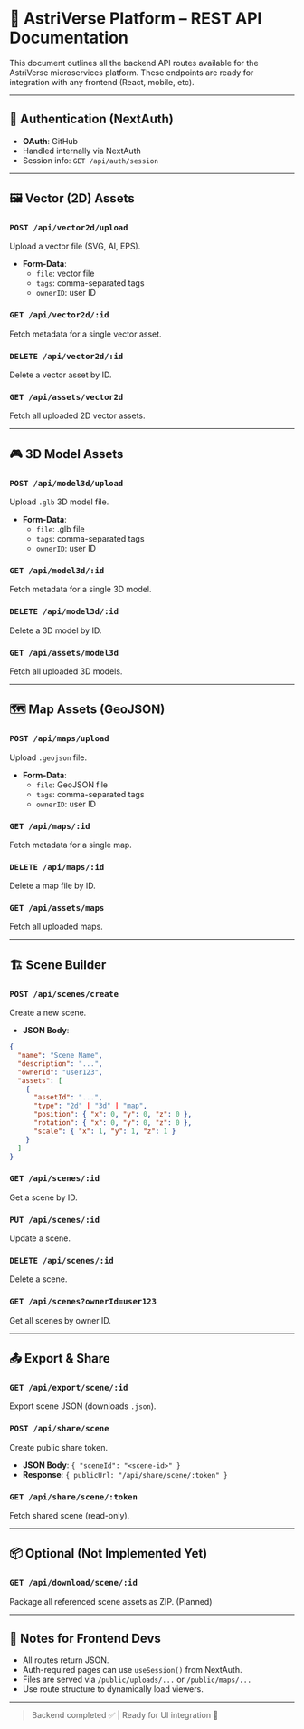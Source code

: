 # 🚀 AstriVerse Platform – REST API Documentation

This document outlines all the backend API routes available for the AstriVerse microservices platform. These endpoints are ready for integration with any frontend (React, mobile, etc).

---

## 🔐 Authentication (NextAuth)
- **OAuth**: GitHub
- Handled internally via NextAuth
- Session info: `GET /api/auth/session`

---

## 🖼 Vector (2D) Assets

### `POST /api/vector2d/upload`
Upload a vector file (SVG, AI, EPS).
- **Form-Data**:
  - `file`: vector file
  - `tags`: comma-separated tags
  - `ownerID`: user ID

### `GET /api/vector2d/:id`
Fetch metadata for a single vector asset.

### `DELETE /api/vector2d/:id`
Delete a vector asset by ID.

### `GET /api/assets/vector2d`
Fetch all uploaded 2D vector assets.

---

## 🎮 3D Model Assets

### `POST /api/model3d/upload`
Upload `.glb` 3D model file.
- **Form-Data**:
  - `file`: .glb file
  - `tags`: comma-separated tags
  - `ownerID`: user ID

### `GET /api/model3d/:id`
Fetch metadata for a single 3D model.

### `DELETE /api/model3d/:id`
Delete a 3D model by ID.

### `GET /api/assets/model3d`
Fetch all uploaded 3D models.

---

## 🗺 Map Assets (GeoJSON)

### `POST /api/maps/upload`
Upload `.geojson` file.
- **Form-Data**:
  - `file`: GeoJSON file
  - `tags`: comma-separated tags
  - `ownerID`: user ID

### `GET /api/maps/:id`
Fetch metadata for a single map.

### `DELETE /api/maps/:id`
Delete a map file by ID.

### `GET /api/assets/maps`
Fetch all uploaded maps.

---

## 🏗 Scene Builder

### `POST /api/scenes/create`
Create a new scene.
- **JSON Body**:
```json
{
  "name": "Scene Name",
  "description": "...",
  "ownerId": "user123",
  "assets": [
    {
      "assetId": "...",
      "type": "2d" | "3d" | "map",
      "position": { "x": 0, "y": 0, "z": 0 },
      "rotation": { "x": 0, "y": 0, "z": 0 },
      "scale": { "x": 1, "y": 1, "z": 1 }
    }
  ]
}
```

### `GET /api/scenes/:id`
Get a scene by ID.

### `PUT /api/scenes/:id`
Update a scene.

### `DELETE /api/scenes/:id`
Delete a scene.

### `GET /api/scenes?ownerId=user123`
Get all scenes by owner ID.

---

## 📤 Export & Share

### `GET /api/export/scene/:id`
Export scene JSON (downloads `.json`).

### `POST /api/share/scene`
Create public share token.
- **JSON Body**: `{ "sceneId": "<scene-id>" }`
- **Response**: `{ publicUrl: "/api/share/scene/:token" }`

### `GET /api/share/scene/:token`
Fetch shared scene (read-only).

---

## 📦 Optional (Not Implemented Yet)

### `GET /api/download/scene/:id`
Package all referenced scene assets as ZIP. (Planned)

---

## 📝 Notes for Frontend Devs
- All routes return JSON.
- Auth-required pages can use `useSession()` from NextAuth.
- Files are served via `/public/uploads/...` or `/public/maps/...`
- Use route structure to dynamically load viewers.

---

> Backend completed ✅  |  Ready for UI integration 🚀

